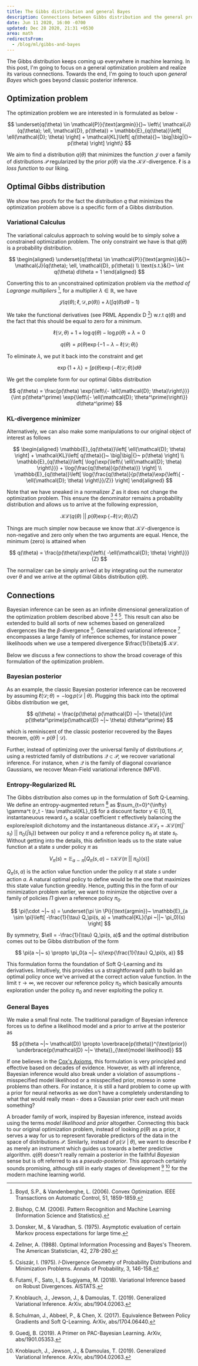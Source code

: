 ```yaml
---
title: The Gibbs distribution and general Bayes
description: Connections between Gibbs distribution and the general problem of Bayesian inference.
date: Jun 11 2020, 16:00 -0700
updated: Dec 28 2020, 21:31 +0530
area: math
redirectsFrom:
  - /blog/ml/gibbs-and-bayes
---
```


The Gibbs distribution keeps coming up everywhere in machine learning. In this
post, I'm going to focus on a general optimization problem and realize its
various connections. Towards the end, I'm going to touch upon _general Bayes_
which goes beyond classic posterior inference.

## Optimization problem

The optimization problem we are interested in is formulated as below -

$$
\underset{q(\theta) \in \mathcal{P}}{\text{argmin}}{}~ \left\{ \mathcal{J}(q(\theta); \ell, \mathcal{D}, p(\theta)) = \mathbb{E}_{q(\theta)}\left[ \ell(\mathcal{D}; \theta) \right] + \mathcal{KL}\left[ q(\theta){}~ \big|\big|{}~ p(\theta) \right] \right\}
$$

We aim to find a distribution $q(\theta)$ that minimizes the function
$\mathcal{J}$ over a family of distributions $\mathcal{P}$ regularized by the
prior $p(\theta)$ via the $\mathcal{KL}$-divergence. $\ell$ is a _loss function_
to our liking.

## Optimal Gibbs distribution

We show two proofs for the fact the distribution $q$ that minimizes the
optimization problem above is a specific form of a Gibbs distribution.

### Variational Calculus

The variational calculus approach to solving would be to simply solve a constrained
optimization problem. The only constraint we have is that $q(\theta)$ is a probability
distribution.

$$
\begin{aligned}
\underset{q(\theta) \in \mathcal{P}}{\text{argmin}}&{}~ \mathcal{J}(q(\theta); \ell, \mathcal{D}, p(\theta)) \\
\text{s.t.}&{}~ \int q(\theta) d\theta = 1
\end{aligned}
$$

Converting this to an unconstrained optimization problem via the _method of Lagrange multipliers_ [^@boyd2004convex],
for a multiplier $\lambda \in \mathbb{R}$, we have

$$
\mathcal{J}(q(\theta); \ell, \mathcal{D}, p(\theta)) + \lambda \left(\int q(\theta) d\theta - 1 \right)
$$

We take the functional derivatives (see PRML Appendix D [^@bishop2006pattern]) w.r.t $q(\theta)$ and the fact that this should
be equal to zero for a minimum.

$$
\ell(\mathcal{D}, \theta) + 1 + \log{q(\theta)} - \log{p(\theta)} + \lambda = 0
$$

$$
q(\theta) = p(\theta) \exp{\left\{-1 - \lambda - \ell(\mathcal{D}; \theta)\right\}}
$$

To eliminate $\lambda$, we put it back into the constraint and get

$$
\exp{\left\{1 + \lambda\right\}} = \int p(\theta) \exp{\left\{- \ell(\mathcal{D}; \theta)\right\}} d\theta
$$

We get the complete form for our optimal Gibbs distribution

$$
q(\theta) = \frac{p(\theta) \exp{\left\{- \ell(\mathcal{D}; \theta)\right\}}}{\int p(\theta^\prime) \exp{\left\{- \ell(\mathcal{D}; \theta^\prime)\right\}} d\theta^\prime}
$$

### KL-divergence minimizer

Alternatively, we can also make some manipulations to our original object of interest
as follows

$$
\begin{aligned}
\mathbb{E}_{q(\theta)}\left[ \ell(\mathcal{D}; \theta) \right] + \mathcal{KL}\left[ q(\theta){}~ \big|\big|{}~ p(\theta) \right] \\
\mathbb{E}_{q(\theta)}\left[ \log{\exp{\left\{ \ell(\mathcal{D}; \theta) \right\}}} + \log{\frac{q(\theta)}{p(\theta)}} \right] \\
\mathbb{E}_{q(\theta)}\left[ \log{\frac{q(\theta)}{p(\theta)\exp{\left\{ -\ell(\mathcal{D}; \theta) \right\}}/Z}} \right]
\end{aligned}
$$

Note that we have sneaked in a normalizer $Z$ as it does not change the optimization problem.
This ensure the denominator remains a probability distribution and allows us
to arrive at the following expression,

$$
\mathcal{KL}\left( q(\theta) ~\big|\big|~ p(\theta)\exp{\left\{ -\ell(\mathcal{D}; \theta) \right\}} / Z \right)
$$

Things are much simpler now because we know that $\mathcal{KL}$-divergence is
non-negative and zero only when the two arguments are equal. Hence, the minimum (zero)
is attained when

$$
q(\theta) = \frac{p(\theta)\exp{\left\{ -\ell(\mathcal{D}; \theta) \right\}}}{Z}
$$

The normalizer can be simply arrived at by integrating out the numerator over $\theta$
and we arrive at the optimal Gibbs distribution $q(\theta)$.

## Connections

Bayesian inference can be seen as an infinite dimensional generalization of the
optimization problem described above [^@donsker1976asymptotic] [^@zellner1988optimal] [^@csiszar1975divergence].
This result can also be extended to build all sorts of new schemes based on generalized
divergences like the $\beta$-divergence [^@futami2017variational]. Generalized
variational inference [^@knoblauch2019generalized] encompasses a large family
of inference schemes, for instance power likelihoods when we use a tempered divergence
$\frac{1}{\beta}$ $\mathcal{KL}$.

Below we discuss a few connections to show the broad coverage of this formulation
of the optimization problem.

### Bayesian posterior

As an example, the classic Bayesian posterior inference can be recovered by
assuming $\ell(\mathcal{D}; \theta) = -\log{p(\mathcal{D} ~|~ \theta)}$. Plugging
this back into the optimal Gibbs distribution we get,

$$
q(\theta) = \frac{p(\theta) p(\mathcal{D} ~|~ \theta)}{\int p(\theta^\prime)p(\mathcal{D} ~|~ \theta) d\theta^\prime}
$$

which is reminiscent of the classic posterior recovered by the Bayes theorem, $q(\theta) = p(\theta ~|~ \mathcal{D})$.

Further, instead of optimizing over the universal family of distributions $\mathcal{P}$,
using a restricted family of distributions $\mathcal{Q} \subset \mathcal{P}$, we recover
variational inference. For instance, when $\mathcal{Q}$ is the family of diagonal
covariance Gaussians, we recover Mean-Field variational inference (MFVI).

### Entropy-Regularized RL

The Gibbs distribution also comes up in the formulation of Soft Q-Learning.
We define an entropy-augmented return [^@schulman2017equivalence] as $\sum_{t=0}^{\infty} \gamma^t (r_t - \tau \mathcal{KL}_t)$
for a discount factor $\gamma \in [0, 1]$, instantaneuous
reward $r_t$, a scalar coefficient $\tau$ effectively balancing the explore/exploit dichotomy
and the instantaneous distance $\mathcal{KL}_t = \mathcal{KL}(\pi(\dot | s_t) ~||~ \pi_0(\dot | s_t) )$
between our policy $\pi$ and a reference policy $\pi_0$ at state $s_t$. Without
getting into the details, this definition leads us to the state value function at a
state $s$ under policy $\pi$ as

$$
V_\pi(s) = \mathbb{E}_{a \sim \pi}\left[ Q_\pi(s, a) - \tau \mathcal{KL}(\pi ~||~ \pi_0)(s) \right]
$$

$Q_\pi(s, a)$ is the action value function under the policy $\pi$ at state $s$
under action $a$. A natural optimal policy to define would be the one that maximizes
this state value function greedily. Hence, putting this in the form of our
minimization problem earlier, we want to minimize the objective over a family of
policies $\Pi$ given a reference policy $\pi_0$.

$$
\pi(\cdot ~|~ s) = \underset{\pi \in \Pi}{\text{argmin}}~ \mathbb{E}_{a \sim \pi}\left[ -\frac{1}{\tau} Q_\pi(s, a) + \mathcal{KL}(\pi ~||~ \pi_0)(s) \right]
$$

By symmetry, $\ell = -\frac{1}{\tau} Q_\pi(s, a)$ and the optimal distribution
comes out to be Gibbs distribution of the form

$$
\pi(a ~|~ s) \propto \pi_0(a ~|~ s)\exp{\frac{1}{\tau} Q_\pi(s, a)}
$$

This formulation forms the foundation of Soft Q-Learning and its derivatives.
Intuitively, this provides us a straightforward path to build an optimal policy
once we've arrived at the correct action value function. In the limit
$\tau \to \infty$, we recover our reference policy $\pi_0$ which basically
amounts exploration under the policy $\pi_0$ and never exploiting the policy $\pi$.

### General Bayes

We make a small final note. The traditional paradigm of Bayesian inference forces us
to define a likelihood model and a prior to arrive at the posterior as

$$
p(\theta ~|~ \mathcal{D}) \propto \overbrace{p(\theta)}^{\text{prior}} \underbrace{p(\mathcal{D} ~|~ \theta)}_{\text{model likelihood}}
$$

If one believes in the [Cox's Axioms](https://en.wikipedia.org/wiki/Cox%27s_theorem),
this formulation is very principled and effective based on decades of evidence.
However, as with all inference, Bayesian inference would also break under a
violation of assumptions - misspecified model likelihood or a misspecified prior,
moreso in some problems than others. For instance, it is still a hard problem to
come up with a prior for neural networks as we don't have a completely understanding
to what that would really mean - does a Gaussian prior over each unit mean something?

A broader family of work, inspired by Bayesian inference, instead avoids using
the terms _model likelihood_ and _prior_ altogether. Connecting this back to
our original optimization problem, instead of looking $p(\theta)$ as a prior, it
serves a way for us to represent favorable predictors of the data in the space
of distributions $\mathcal{P}$. Similarly, instead of $p(\mathcal{D} ~|~ \theta)$,
we want to describe $\ell$ as merely an instrument which guides us towards a better
predictive algorithm. $q(\theta)$ doesn't really remain a posterior in the
faithful _Bayesian_ sense but is oft referred to as a _pseudo-posterior_. This
approach certainly sounds promising, although still in early stages of
development [^@guedj2019primer] [^@knoblauch2019generalized] for the modern machine
learning world.

[^@bishop2006pattern]: Bishop, C.M. (2006). Pattern Recognition and Machine Learning (Information Science and Statistics).

[^@boyd2004convex]: Boyd, S.P., & Vandenberghe, L. (2006). Convex Optimization. IEEE Transactions on Automatic Control, 51, 1859-1859.

[^@csiszar1975divergence]: Csiszár, I. (1975). $I$-Divergence Geometry of Probability Distributions and Minimization Problems. Annals of Probability, 3, 146-158.

[^@zellner1988optimal]: Zellner, A. (1988). Optimal Information Processing and Bayes's Theorem. The American Statistician, 42, 278-280.

[^@donsker1976asymptotic]: Donsker, M., & Varadhan, S. (1975). Asymptotic evaluation of certain Markov process expectations for large time.

[^@futami2017variational]: Futami, F., Sato, I., & Sugiyama, M. (2018). Variational Inference based on Robust Divergences. AISTATS.

[^@knoblauch2019generalized]: Knoblauch, J., Jewson, J., & Damoulas, T. (2019). Generalized Variational Inference. ArXiv, abs/1904.02063.

[^@schulman2017equivalence]: Schulman, J., Abbeel, P., & Chen, X. (2017). Equivalence Between Policy Gradients and Soft Q-Learning. ArXiv, abs/1704.06440.

[^@guedj2019primer]: Guedj, B. (2019). A Primer on PAC-Bayesian Learning. ArXiv, abs/1901.05353.
